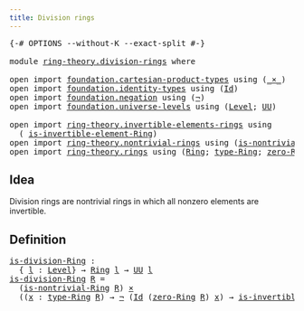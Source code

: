 ```yaml
---
title: Division rings
---
```


<pre class="Agda"><a id="40" class="Symbol">{-#</a> <a id="44" class="Keyword">OPTIONS</a> <a id="52" class="Pragma">--without-K</a> <a id="64" class="Pragma">--exact-split</a> <a id="78" class="Symbol">#-}</a>

<a id="83" class="Keyword">module</a> <a id="90" href="ring-theory.division-rings.html" class="Module">ring-theory.division-rings</a> <a id="117" class="Keyword">where</a>

<a id="124" class="Keyword">open</a> <a id="129" class="Keyword">import</a> <a id="136" href="foundation.cartesian-product-types.html" class="Module">foundation.cartesian-product-types</a> <a id="171" class="Keyword">using</a> <a id="177" class="Symbol">(</a><a id="178" href="foundation-core.cartesian-product-types.html#577" class="Function Operator">_×_</a><a id="181" class="Symbol">)</a>
<a id="183" class="Keyword">open</a> <a id="188" class="Keyword">import</a> <a id="195" href="foundation.identity-types.html" class="Module">foundation.identity-types</a> <a id="221" class="Keyword">using</a> <a id="227" class="Symbol">(</a><a id="228" href="foundation-core.identity-types.html#641" class="Datatype">Id</a><a id="230" class="Symbol">)</a>
<a id="232" class="Keyword">open</a> <a id="237" class="Keyword">import</a> <a id="244" href="foundation.negation.html" class="Module">foundation.negation</a> <a id="264" class="Keyword">using</a> <a id="270" class="Symbol">(</a><a id="271" href="foundation-core.negation.html#452" class="Function">¬</a><a id="272" class="Symbol">)</a>
<a id="274" class="Keyword">open</a> <a id="279" class="Keyword">import</a> <a id="286" href="foundation.universe-levels.html" class="Module">foundation.universe-levels</a> <a id="313" class="Keyword">using</a> <a id="319" class="Symbol">(</a><a id="320" href="Agda.Primitive.html#597" class="Postulate">Level</a><a id="325" class="Symbol">;</a> <a id="327" href="foundation-core.universe-levels.html#222" class="Primitive">UU</a><a id="329" class="Symbol">)</a>

<a id="332" class="Keyword">open</a> <a id="337" class="Keyword">import</a> <a id="344" href="ring-theory.invertible-elements-rings.html" class="Module">ring-theory.invertible-elements-rings</a> <a id="382" class="Keyword">using</a>
  <a id="390" class="Symbol">(</a> <a id="392" href="ring-theory.invertible-elements-rings.html#1491" class="Function">is-invertible-element-Ring</a><a id="418" class="Symbol">)</a>
<a id="420" class="Keyword">open</a> <a id="425" class="Keyword">import</a> <a id="432" href="ring-theory.nontrivial-rings.html" class="Module">ring-theory.nontrivial-rings</a> <a id="461" class="Keyword">using</a> <a id="467" class="Symbol">(</a><a id="468" href="ring-theory.nontrivial-rings.html#424" class="Function">is-nontrivial-Ring</a><a id="486" class="Symbol">)</a>
<a id="488" class="Keyword">open</a> <a id="493" class="Keyword">import</a> <a id="500" href="ring-theory.rings.html" class="Module">ring-theory.rings</a> <a id="518" class="Keyword">using</a> <a id="524" class="Symbol">(</a><a id="525" href="ring-theory.rings.html#2508" class="Function">Ring</a><a id="529" class="Symbol">;</a> <a id="531" href="ring-theory.rings.html#2765" class="Function">type-Ring</a><a id="540" class="Symbol">;</a> <a id="542" href="ring-theory.rings.html#5144" class="Function">zero-Ring</a><a id="551" class="Symbol">)</a>
</pre>
## Idea

Division rings are nontrivial rings in which all nonzero elements are invertible.

## Definition

<pre class="Agda"><a id="is-division-Ring"></a><a id="673" href="ring-theory.division-rings.html#673" class="Function">is-division-Ring</a> <a id="690" class="Symbol">:</a>
  <a id="694" class="Symbol">{</a> <a id="696" href="ring-theory.division-rings.html#696" class="Bound">l</a> <a id="698" class="Symbol">:</a> <a id="700" href="Agda.Primitive.html#597" class="Postulate">Level</a><a id="705" class="Symbol">}</a> <a id="707" class="Symbol">→</a> <a id="709" href="ring-theory.rings.html#2508" class="Function">Ring</a> <a id="714" href="ring-theory.division-rings.html#696" class="Bound">l</a> <a id="716" class="Symbol">→</a> <a id="718" href="foundation-core.universe-levels.html#222" class="Primitive">UU</a> <a id="721" href="ring-theory.division-rings.html#696" class="Bound">l</a>
<a id="723" href="ring-theory.division-rings.html#673" class="Function">is-division-Ring</a> <a id="740" href="ring-theory.division-rings.html#740" class="Bound">R</a> <a id="742" class="Symbol">=</a>
  <a id="746" class="Symbol">(</a><a id="747" href="ring-theory.nontrivial-rings.html#424" class="Function">is-nontrivial-Ring</a> <a id="766" href="ring-theory.division-rings.html#740" class="Bound">R</a><a id="767" class="Symbol">)</a> <a id="769" href="foundation-core.cartesian-product-types.html#577" class="Function Operator">×</a>
  <a id="773" class="Symbol">((</a><a id="775" href="ring-theory.division-rings.html#775" class="Bound">x</a> <a id="777" class="Symbol">:</a> <a id="779" href="ring-theory.rings.html#2765" class="Function">type-Ring</a> <a id="789" href="ring-theory.division-rings.html#740" class="Bound">R</a><a id="790" class="Symbol">)</a> <a id="792" class="Symbol">→</a> <a id="794" href="foundation-core.negation.html#452" class="Function">¬</a> <a id="796" class="Symbol">(</a><a id="797" href="foundation-core.identity-types.html#641" class="Datatype">Id</a> <a id="800" class="Symbol">(</a><a id="801" href="ring-theory.rings.html#5144" class="Function">zero-Ring</a> <a id="811" href="ring-theory.division-rings.html#740" class="Bound">R</a><a id="812" class="Symbol">)</a> <a id="814" href="ring-theory.division-rings.html#775" class="Bound">x</a><a id="815" class="Symbol">)</a> <a id="817" class="Symbol">→</a> <a id="819" href="ring-theory.invertible-elements-rings.html#1491" class="Function">is-invertible-element-Ring</a> <a id="846" href="ring-theory.division-rings.html#740" class="Bound">R</a> <a id="848" href="ring-theory.division-rings.html#775" class="Bound">x</a><a id="849" class="Symbol">)</a>
</pre>